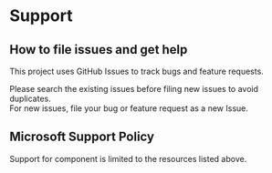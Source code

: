 # Support

## How to file issues and get help  

This project uses GitHub Issues to track bugs and feature requests. 

Please search the existing issues before filing new issues to avoid duplicates.  
For new issues, file your bug or feature request as a new Issue.

## Microsoft Support Policy  

Support for component is limited to the resources listed above.
